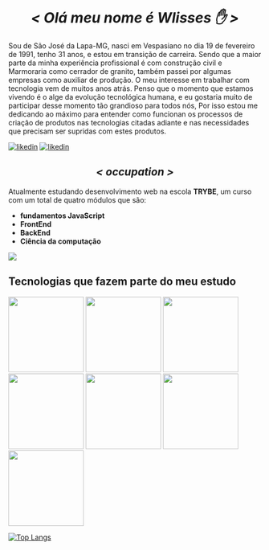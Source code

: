 <h1 align= "center"><em>&lt; Olá meu nome é Wlisses ✋ &gt;</em></h1>
<div>
  <p>Sou de São José da Lapa-MG, nasci em Vespasiano no dia 19 de fevereiro de 1991, tenho 31 anos, e estou em transição de carreira.
  Sendo que a maior parte da minha experiência profissional é com construção civil e Marmoraria como cerrador de granito, também passei por algumas empresas como auxiliar de produção. O meu interesse em trabalhar com tecnologia vem de muitos anos atrás. Penso que o momento que estamos vivendo é o alge da evolução tecnológica humana, e eu gostaria muito de participar desse momento tão grandioso para todos nós, Por isso estou me dedicando ao máximo para entender como funcionan os processos de criação de produtos nas tecnologias citadas adiante e nas necessidades que precisam ser supridas com estes produtos.</p>
  
  [![likedin](https://img.shields.io/badge/Instagram-E4405F?style=for-the-badge&logo=instagram&logoColor=white)](https://www.instagram.com/wlissesfernando285/)
  [![likedin](https://img.shields.io/badge/LinkedIn-0077B5?style=for-the-badge&logo=linkedin&logoColor=white)](https://linkedin.com/in/wlisses-fernando-6ba6a023a)
  
  <h2 align = "center"><em>&lt; occupation &gt;</em></h2>
  <p>Atualmente estudando desenvolvimento web na escola <strong>TRYBE</strong>, um curso com um total de quatro         módulos que são:</p>
  <ul>
    <li><strong>fundamentos JavaScript</strong></li>
    <li><strong>FrontEnd</strong></li>
    <li><strong>BackEnd</strong></li>
    <li><strong>Ciência da computação</strong></li>
  <ul/>
</div>
    
![](https://github-readme-stats.vercel.app/api?username=wlis13&show_icons=true&theme=radical)
    
<h2>Tecnologias que fazem parte do meu estudo</h2>

<img style="width: 150px" src="https://img.shields.io/badge/JavaScript-F7DF1E?style=for-the-badge&logo=javascript&logoColor=black"/>
<img style="width: 150px" src="https://img.shields.io/badge/HTML5-E34F26?style=for-the-badge&logo=html5&logoColor=white"/>
<img style="width: 150px" src="https://img.shields.io/badge/CSS3-1572B6?style=for-the-badge&logo=css3&logoColor=white"/>
<img style="width: 150px" src="https://img.shields.io/badge/React-20232A?style=for-the-badge&logo=react&logoColor=61DAFB"/>
<img style="width: 150px" src="https://img.shields.io/badge/Redux-593D88?style=for-the-badge&logo=redux&logoColor=white"/>
<img style="width: 150px" src="https://img.shields.io/badge/Jest-323330?style=for-the-badge&logo=Jest&logoColor=white"/>
<img style="width: 150px" src="https://img.shields.io/badge/MySQL-00000F?style=for-the-badge&logo=mysql&logoColor=white"/>
                 
[![Top Langs](https://github-readme-stats.vercel.app/api/top-langs/?username=wlis13&langs_count=7)](https://github.com/wlis13/github-readme-stats)
